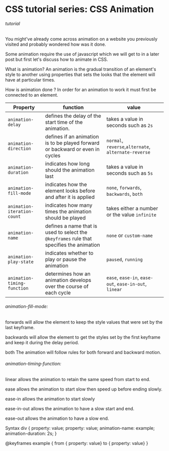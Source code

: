 # CSS tutorial series: CSS Animation

###### tutorial

You might've already come across animation on a website you previously visited and probably wondered how was it done.

Some animation require the use of javascript which we will get to in a later post but first let's discuss how to animate in CSS.

What is animation?
An animation is the gradual transition of an element's style to another using properties that sets the looks that the element will have at particular times.

How is animation done ?
In order for an animation to work it must first be connected to an element.

<table>
<thead>
<tr>
<th>Property</th>
<th>function</th>
<th>value</th>
</tr>
</thead>
<tbody>
<tr>
<td><code>animation-delay</code></td>
<td>defines the delay of the start time of the animation.</td>
<td>takes a value in seconds such as <code>2s</code>
</td>
</tr>
<tr>
<td><code>animation-direction</code></td>
<td>defines if an animation is to be played forward or backward or even in cycles</td>
<td>
<code>normal</code>, <code>reverse</code>,<code>alternate</code>, <code>alternate-reverse</code>
</td>
</tr>
<tr>
<td><code>animation-duration</code></td>
<td>indicates how long should the animation last</td>
<td>takes a value in seconds such as <code>5s</code>
</td>
</tr>
<tr>
<td><code>animation-fill-mode</code></td>
<td>indicates how the element looks before and after it is applied</td>
<td>
<code>none</code>, <code>forwards</code>, <code>backwards</code>, <code>both</code>
</td>
</tr>
<tr>
<td><code>animation-iteration-count</code></td>
<td>indicates how many times the animation should be played</td>
<td>takes either a number or the value <code>infinite</code>
</td>
</tr>
<tr>
<td><code>animation-name</code></td>
<td>defines a name that is used to select the <code>@keyframes</code> rule that specifies the animation</td>
<td>
<code>none</code> or <code>custom-name</code>
</td>
</tr>
<tr>
<td><code>animation-play-state</code></td>
<td>indicates whether to play or pause the animation</td>
<td>
<code>paused</code>, <code>running</code>
</td>
</tr>
<tr>
<td><code>animation-timing-function</code></td>
<td>determines how an animation develops over the course of each cycle</td>
<td>
<code>ease</code>, <code>ease-in</code>, <code>ease-out</code>, <code>ease-in-out</code>, <code>linear</code>
</td>
</tr>
</tbody>
</table>

###### animation-fill-mode:

forwards will allow the element to keep the style values that were set by the last keyframe.

backwards will allow the element to get the styles set by the first keyframe and keep it during the delay period.

both The animation will follow rules for both forward and backward motion.

###### animation-timing-function:

linear allows the animation to retain the same speed from start to end.

ease allows the animation to start slow then speed up before ending slowly.

ease-in allows the animation to start slowly

ease-in-out allows the animation to have a slow start and end.

ease-out allows the animation to have a slow end.

Syntax
div {
  property: value;
  property: value;
  animation-name: example;
  animation-duration: 2s;
}

@keyframes example {
 from { property: value}
 to { property: value}
}
